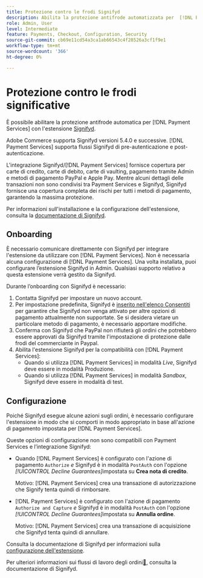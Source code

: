 ```yaml
---
title: Protezione contro le frodi Signifyd
description: Abilita la protezione antifrode automatizzata per  [!DNL Payment Services]  con Signifyd.
role: Admin, User
level: Intermediate
feature: Payments, Checkout, Configuration, Security
source-git-commit: cb69e11cd54a3ca1ab66543c4f28526a3cf1f9e1
workflow-type: tm+mt
source-wordcount: '366'
ht-degree: 0%

---
```


# Protezione contro le frodi significative

È possibile abilitare la protezione antifrode automatica per [!DNL Payment Services] con l&#39;estensione [Signifyd](https://commercemarketplace.adobe.com/signifyd-module-connect.html).

Adobe Commerce supporta Signifyd versioni 5.4.0 e successive. [!DNL Payment Services] supporta flussi Signifyd di pre-autenticazione e post-autenticazione.

L&#39;integrazione Signifyd/[!DNL Payment Services] fornisce copertura per carte di credito, carte di debito, carte di vaulting, pagamento tramite Admin e metodi di pagamento PayPal e Apple Pay. Mentre alcuni dettagli delle transazioni non sono condivisi tra Payment Services e Signifyd, Signifyd fornisce una copertura completa dei rischi per tutti i metodi di pagamento, garantendo la massima protezione.

Per informazioni sull&#39;installazione e la configurazione dell&#39;estensione, consulta la [documentazione di Signifyd](https://community.signifyd.com/support/s/article/magento-2-extension-install-guide?language=en_US#downloadandinstallingmagento2extension).

## Onboarding

È necessario comunicare direttamente con Signifyd per integrare l&#39;estensione da utilizzare con [!DNL Payment Services]. Non è necessaria alcuna configurazione di [!DNL Payment Services]. Una volta installata, puoi configurare l’estensione Signifyd in Admin. Qualsiasi supporto relativo a questa estensione verrà gestito da Signifyd.

Durante l’onboarding con Signifyd è necessario:

1. Contatta Signifyd per impostare un nuovo account.
1. Per impostazione predefinita, Signifyd è [inserito nell&#39;elenco Consentiti](https://github.com/signifyd/magento2/blob/main/docs/RESTRICT-PAYMENTS.md) per garantire che Signifyd non venga attivato per altre opzioni di pagamento attualmente non supportate. Se si desidera vietare un particolare metodo di pagamento, è necessario apportare modifiche.
1. Conferma con Signifyd che PayPal non rifiuterà gli ordini che potrebbero essere approvati da Signifyd tramite l&#39;impostazione di protezione dalle frodi del commerciante in Paypal.
1. Abilita l&#39;estensione Signifyd per la compatibilità con [!DNL Payment Services]:
   * Quando si utilizza [!DNL Payment Services] in modalità _Live_, Signifyd deve essere in modalità Produzione.
   * Quando si utilizza [!DNL Payment Services] in modalità _Sandbox_, Signifyd deve essere in modalità di test.

## Configurazione

Poiché Signifyd esegue alcune azioni sugli ordini, è necessario configurare l&#39;estensione in modo che si comporti in modo appropriato in base all&#39;azione di pagamento impostata per [!DNL Payment Services].

Queste opzioni di configurazione non sono compatibili con Payment Services e l’integrazione Signifyd:

* Quando [!DNL Payment Services] è configurato con l&#39;azione di pagamento `Authorize` _e_ Signifyd è in modalità `PostAuth` con l&#39;opzione _[!UICONTROL Decline Guarantees]_&#x200B;impostata su **Crea nota di credito**.

  Motivo: [!DNL Payment Services] crea una transazione di autorizzazione che Signify tenta quindi di rimborsare.


* [!DNL Payment Services] è configurato con l&#39;azione di pagamento `Authorize and Capture` _e_ Signifyd è in modalità `PostAuth` con l&#39;opzione _[!UICONTROL Decline Guarantees]_&#x200B;impostata su **Annulla ordine**.

  Motivo: [!DNL Payment Services] crea una transazione di acquisizione che Signifyd tenta quindi di annullare.


Consulta la documentazione di Signifyd per informazioni sulla [configurazione dell&#39;estensione](https://community.signifyd.com/support/s/article/magento-2-extension-install-guide?language=en_US#configuringmagento2extension).

Per ulteriori informazioni sui flussi di lavoro degli ordini[&#128279;](https://community.signifyd.com/support/s/article/magento-2-extension-install-guide?language=en_US#howmagento2works), consulta la documentazione di Signifyd.
